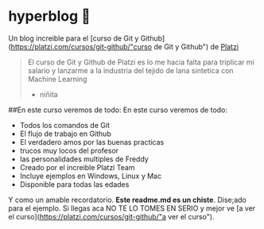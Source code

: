 # hyperblog 💚
Un blog increible para el [curso de Git y Github](https://platzi.com/cursos/git-github/"curso de Git y Github") de [Platzi](https://platzi.com/"Platzi")
> El curso de Git y Github de Platzi es lo me hacia falta para triplicar mi salario y lanzarme a la industria del tejido de lana sintetica con Machine Learning
>- niñita 

##En este curso veremos de todo: En este curso veremos de todo:
* Todos los comandos de Git
* El flujo de trabajo en Github
* El verdadero amos por las buenas practicas
* trucos muy locos del profesor
* las personalidades multiples de Freddy
* Creado por el increible Platzi Team
* Incluye ejemplos en Windows, Linux y Mac
* Disponible para todas las edades

Y como un amable recordatorio. **Este readme.md es un chiste**. Dise;ado para el ejemplo. Si llegas aca  NO  TE LO TOMES EN SERIO y mejor ve [a ver el curso](https://platzi.com/cursos/git-github/"a ver el curso").
